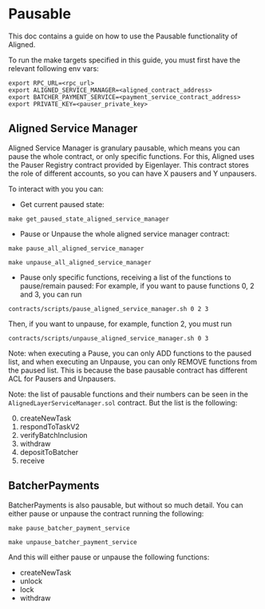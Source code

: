 # Pausable
This doc contains a guide on how to use the Pausable functionality of Aligned.

To run the make targets specified in this guide, you must first have the relevant following env vars:
```
export RPC_URL=<rpc_url>
export ALIGNED_SERVICE_MANAGER=<aligned_contract_address>
export BATCHER_PAYMENT_SERVICE=<payment_service_contract_address>
export PRIVATE_KEY=<pauser_private_key>
```

## Aligned Service Manager

Aligned Service Manager is granulary pausable, which means you can pause the whole contract, or only specific functions. For this, Aligned uses the Pauser Registry contract provided by Eigenlayer. This contract stores the role of different accounts, so you can have X pausers and Y unpausers.

To interact with you you can:

- Get current paused state:
```
make get_paused_state_aligned_service_manager
```

- Pause or Unpause the whole aligned service manager contract:
```
make pause_all_aligned_service_manager
```
```
make unpause_all_aligned_service_manager
```

- Pause only specific functions, receiving a list of the functions to pause/remain paused:
For example, if you want to pause functions 0, 2 and 3, you can run
```
contracts/scripts/pause_aligned_service_manager.sh 0 2 3
```
Then, if you want to unpause, for example, function 2, you must run 
```
contracts/scripts/unpause_aligned_service_manager.sh 0 3
```

Note: when executing a Pause, you can only ADD functions to the paused list, and when executing an Unpause, you can only REMOVE functions from the paused list. This is because the base pausable contract has different ACL for Pausers and Unpausers.

Note: the list of pausable functions and their numbers can be seen in the `AlignedLayerServiceManager.sol` contract. But the list is the following:

0. createNewTask
1. respondToTaskV2
2. verifyBatchInclusion
3. withdraw
4. depositToBatcher
5. receive

## BatcherPayments

BatcherPayments is also pausable, but without so much detail. You can either pause or unpause the contract running the following:

```
make pause_batcher_payment_service
```
```
make unpause_batcher_payment_service
```

And this will either pause or unpause the following functions:
- createNewTask
- unlock
- lock
- withdraw
